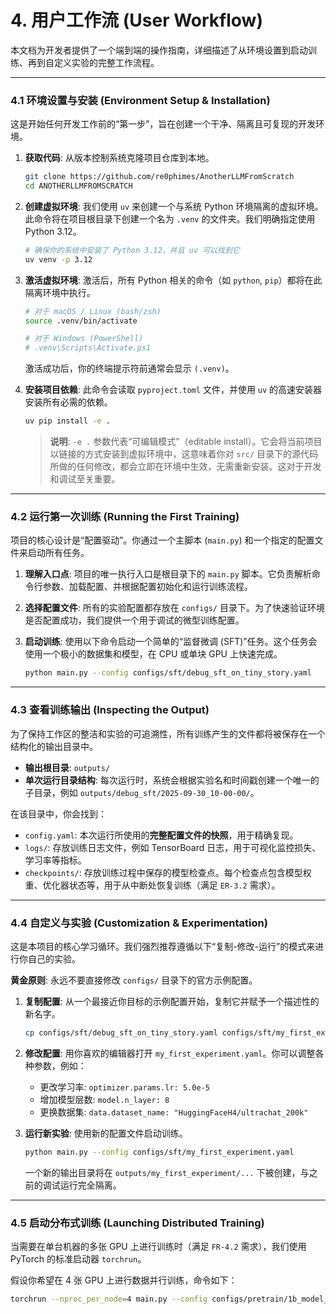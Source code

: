 # 4. 用户工作流 (User Workflow)

本文档为开发者提供了一个端到端的操作指南，详细描述了从环境设置到启动训练、再到自定义实验的完整工作流程。

---

### 4.1 环境设置与安装 (Environment Setup & Installation)

这是开始任何开发工作前的“第一步”，旨在创建一个干净、隔离且可复现的开发环境。

1.  **获取代码**:
    从版本控制系统克隆项目仓库到本地。
    ```bash
    git clone https://github.com/re0phimes/AnotherLLMFromScratch
    cd ANOTHERLLMFROMSCRATCH
    ```

2.  **创建虚拟环境**:
    我们使用 `uv` 来创建一个与系统 Python 环境隔离的虚拟环境。此命令将在项目根目录下创建一个名为 `.venv` 的文件夹。我们明确指定使用 Python 3.12。
    ```bash
    # 确保你的系统中安装了 Python 3.12，并且 uv 可以找到它
    uv venv -p 3.12
    ```

3.  **激活虚拟环境**:
    激活后，所有 Python 相关的命令（如 `python`, `pip`）都将在此隔离环境中执行。
    ```bash
    # 对于 macOS / Linux (bash/zsh)
    source .venv/bin/activate

    # 对于 Windows (PowerShell)
    # .venv\Scripts\Activate.ps1
    ```
    激活成功后，你的终端提示符前通常会显示 `(.venv)`。

4.  **安装项目依赖**:
    此命令会读取 `pyproject.toml` 文件，并使用 `uv` 的高速安装器安装所有必需的依赖。
    ```bash
    uv pip install -e .
    ```
    > **说明**: `-e .` 参数代表“可编辑模式”（editable install）。它会将当前项目以链接的方式安装到虚拟环境中，这意味着你对 `src/` 目录下的源代码所做的任何修改，都会立即在环境中生效，无需重新安装。这对于开发和调试至关重要。

---

### 4.2 运行第一次训练 (Running the First Training)

项目的核心设计是“配置驱动”。你通过一个主脚本 (`main.py`) 和一个指定的配置文件来启动所有任务。

1.  **理解入口点**:
    项目的唯一执行入口是根目录下的 `main.py` 脚本。它负责解析命令行参数、加载配置、并根据配置初始化和运行训练流程。

2.  **选择配置文件**:
    所有的实验配置都存放在 `configs/` 目录下。为了快速验证环境是否配置成功，我们提供一个用于调试的微型训练配置。

3.  **启动训练**:
    使用以下命令启动一个简单的“监督微调 (SFT)”任务。这个任务会使用一个极小的数据集和模型，在 CPU 或单块 GPU 上快速完成。
    ```bash
    python main.py --config configs/sft/debug_sft_on_tiny_story.yaml
    ```

---

### 4.3 查看训练输出 (Inspecting the Output)

为了保持工作区的整洁和实验的可追溯性，所有训练产生的文件都将被保存在一个结构化的输出目录中。

- **输出根目录**: `outputs/`
- **单次运行目录结构**: 每次运行时，系统会根据实验名和时间戳创建一个唯一的子目录，例如 `outputs/debug_sft/2025-09-30_10-00-00/`。

在该目录中，你会找到：
- `config.yaml`: 本次运行所使用的**完整配置文件的快照**，用于精确复现。
- `logs/`: 存放训练日志文件，例如 TensorBoard 日志，用于可视化监控损失、学习率等指标。
- `checkpoints/`: 存放训练过程中保存的模型检查点。每个检查点包含模型权重、优化器状态等，用于从中断处恢复训练（满足 `ER-3.2` 需求）。

---

### 4.4 自定义与实验 (Customization & Experimentation)

这是本项目的核心学习循环。我们强烈推荐遵循以下“复制-修改-运行”的模式来进行你自己的实验。

**黄金原则**: 永远不要直接修改 `configs/` 目录下的官方示例配置。

1.  **复制配置**:
    从一个最接近你目标的示例配置开始，复制它并赋予一个描述性的新名字。
    ```bash
    cp configs/sft/debug_sft_on_tiny_story.yaml configs/sft/my_first_experiment.yaml
    ```

2.  **修改配置**:
    用你喜欢的编辑器打开 `my_first_experiment.yaml`。你可以调整各种参数，例如：
    - 更改学习率: `optimizer.params.lr: 5.0e-5`
    - 增加模型层数: `model.n_layer: 8`
    - 更换数据集: `data.dataset_name: "HuggingFaceH4/ultrachat_200k"`

3.  **运行新实验**:
    使用新的配置文件启动训练。
    ```bash
    python main.py --config configs/sft/my_first_experiment.yaml
    ```
    一个新的输出目录将在 `outputs/my_first_experiment/...` 下被创建，与之前的调试运行完全隔离。

---

### 4.5 启动分布式训练 (Launching Distributed Training)

当需要在单台机器的多张 GPU 上进行训练时（满足 `FR-4.2` 需求），我们使用 PyTorch 的标准启动器 `torchrun`。

假设你希望在 4 张 GPU 上进行数据并行训练，命令如下：
```bash
torchrun --nproc_per_node=4 main.py --config configs/pretrain/1b_model_pretrain.yaml